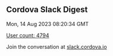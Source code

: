 ## Cordova Slack Digest
Mon, 14 Aug 2023 08:20:34 GMT

[User count: 4794](https://cordova.slack.com/)


Join the conversation at [slack.cordova.io](http://slack.cordova.io/)
